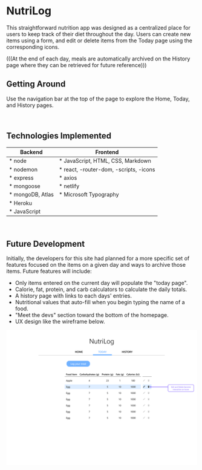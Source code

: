 
<br>

# NutriLog

This straightforward nutrition app was designed as a centralized place for users to keep track of their diet throughout the day. Users can create new items using a form, and edit or delete items from the Today page using the corresponding icons.

(((At the end of each day, meals are automatically archived on the History page where they can be retrieved for future reference)))
<br>

## Getting Around

Use the navigation bar at the top of the page to explore the Home, Today, and History pages.

<br>

## Technologies Implemented

| Backend          	| Frontend                               	|
|------------------	|----------------------------------------	|
| * node           	| * JavaScript, HTML, CSS, Markdown      	|
| * nodemon        	| * react, -router-dom, -scripts, -icons 	|
| * express        	| * axios                                	|
| * mongoose       	| * netlify                              	|
| * mongoDB, Atlas 	| * Microsoft Typography                 	|
| * Heroku         	|                                        	|
| * JavaScript     	|                                        	|

<br>

## Future Development

Initially, the developers for this site had planned for a more specific set of features focused on the items on a given day and ways to archive those items. Future features will include:

* Only items entered on the current day will populate the "today page".
* Calorie, fat, protein, and carb calculators to calculate the daily totals.
* A history page with links to each days' entries.
* Nutritional values that auto-fill when you begin typing the name of a food.
* "Meet the devs" section toward the bottom of the homepage.
* UX design like the wireframe below.

![Today Screen Wireframe](./imgs/Today-Wireframe.png)
